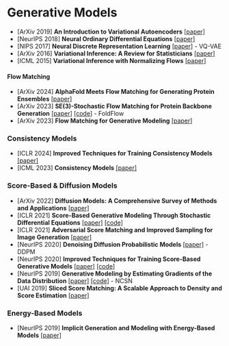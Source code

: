 # Generative Models
- [ArXiv 2019] **An Introduction to Variational Autoencoders** [[paper]](https://arxiv.org/pdf/1906.02691.pdf)
- [NeurIPS 2018] **Neural Ordinary Differential Equations** [[paper]](https://arxiv.org/pdf/1806.07366.pdf)
- [NIPS 2017] **Neural Discrete Representation Learning** [[paper]](https://arxiv.org/pdf/1711.00937.pdf) - VQ-VAE
- [ArXiv 2016] **Variational Inference: A Review for Statisticians** [[paper]](https://arxiv.org/pdf/1601.00670.pdf)
- [ICML 2015] **Variational Inference with Normalizing Flows** [[paper]](https://arxiv.org/pdf/1505.05770v6.pdf)

#### Flow Matching
- [ArXiv 2024] **AlphaFold Meets Flow Matching for Generating Protein Ensembles** [[paper]](https://arxiv.org/pdf/2402.04845.pdf)
- [ArXiv 2023] **SE(3)-Stochastic Flow Matching for Protein Backbone Generation** [[paper]](https://arxiv.org/pdf/2310.02391.pdf) [[code]](https://github.com/DreamFold/FoldFlow) - FoldFlow
- [ArXiv 2023] **Flow Matching for Generative Modeling** [[paper]](https://arxiv.org/pdf/2210.02747.pdf)


### Consistency Models
- [ICLR 2024] **Improved Techniques for Training Consistency Models** [[paper]](https://arxiv.org/pdf/2310.14189.pdf)
- [ICML 2023] **Consistency Models** [[paper]](https://arxiv.org/pdf/2303.01469.pdf)

### Score-Based & Diffusion Models
- [ArXiv 2022] **Diffusion Models: A Comprehensive Survey of Methods and Applications** [[paper]](https://arxiv.org/pdf/2209.00796.pdf)
- [ICLR 2021] **Score-Based Generative Modeling Through Stochastic Differential Equations** [[paper]](https://arxiv.org/pdf/2011.13456.pdf) [[code]](https://github.com/yang-song/score_sde)
- [ICLR 2021] **Adversarial Score Matching and Improved Sampling for Image Generation** [[paper]](https://arxiv.org/pdf/2009.05475.pdf)
- [NeurIPS 2020] **Denoising Diffusion Probabilistic Models** [[paper]](https://arxiv.org/pdf/2006.11239.pdf) - DDPM
- [NeurIPS 2020] **Improved Techniques for Training Score-Based Generative Models** [[paper]](https://arxiv.org/pdf/2006.09011.pdf) [[code]](https://github.com/ermongroup/ncsnv2)
- [NeurIPS 2019] **Generative Modeling by Estimating Gradients of the Data Distribution** [[paper]](https://arxiv.org/pdf/1907.05600.pdf) [[code]](https://github.com/ermongroup/ncsn) - NCSN
- [UAI 2019] **Sliced Score Matching: A Scalable Approach to Density and Score Estimation** [[paper]](https://arxiv.org/pdf/1905.07088.pdf)

### Energy-Based Models
- [NeurIPS 2019] **Implicit Generation and Modeling with Energy-Based Models** [[paper]](https://arxiv.org/pdf/1903.08689.pdf)
